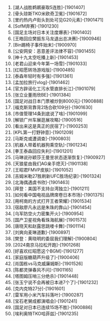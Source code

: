 
1. [湖人战胜鹈鹕豪取5连胜]-[1901407]
1. [骨头琼斯TKO米欧奇卫冕]-[1901672]
1. [里约热内卢街头到处可见G20元素]-[1901471]
1. [SofM弃赛]-[1901230]
1. [国足主场对日本关注度爆表]-[1901402]
1. [王皓回应樊振东马龙退出总决赛]-[1900946]
1. [Bin踢椅子事件始末]-[1900970]
1. [公安网安：恶意差评法律不容]-[1901455]
1. [神十九太空吃播上新]-[1901453]
1. [老君山迎来今年第一场雪]-[1901033]
1. [红昭愿转场游戏版]-[1900485]
1. [泰森年轻时有多强]-[1901361]
1. [孟加拉旅行vlog]-[1901462]
1. [官方辟谣化工污水管直排长江]-[1901079]
1. [张立业董雨欣BE]-[1901384]
1. [国足对战日本门票被炒到8000元]-[1900888]
1. [福克斯背靠背2场合砍109分]-[1901630]
1. [市值管理14条到底说了啥]-[1901099]
1. [解锁广州车展逛展攻略]-[1900516]
1. [看出来这是真正的民宿了]-[1900253]
1. [KPL第一打野钟意]-[1901209]
1. [马斯克或遭调查]-[1900803]
1. [机器人带着机器狗乘空轨]-[1901234]
1. [拳王泰森回应失利]-[1901201]
1. [马琳说孙颖莎王曼昱状态逐渐恢复]-[1900927]
1. [天狼星由我们AG亲手熄灭]-[1901138]
1. [王昭君FMVP皮肤]-[1901052]
1. [吉姆米勒27胜刷新UFC胜场纪录]-[1901324]
1. [北海偶遇虞书欣]-[1901463]
1. [拜登：美国不支持台湾独立]-[1901211]
1. [如何看中国电视品牌席卷日本市场]-[1901375]
1. [用柯南的方式打开王者荣耀]-[1901534]
1. [宿敌廖凡永远是朱珠的靠山]-[1901454]
1. [乌军防空火力密集开火]-[1900954]
1. [国产卫星视角看珠海航展]-[1901573]
1. [唐晓天和赵露思跳喽卡舞]-[1901114]
1. [刘爽向麦琳道歉]-[1900897]
1. [樊登：黄晓明的委屈我们理解]-[1900804]
1. [2024南京马拉松开跑]-[1901268]
1. [好喜欢红昭愿这个BGM]-[1901277]
1. [家庭版糖葫芦升级了]-[1900406]
1. [肖国栋vs马克威廉姆斯]-[1901526]
1. [陈都灵弹春风不问]-[1901165]
1. [塔图姆压哨三分绝杀]-[1901448]
1. [张玉宁说不会再被日本进7个了]-[1901232]
1. [克内克特27分]-[1901601]
1. [雷军用小米汽车抖落叶]-[1900287]
1. [宝石老舅成都演唱会]-[1901241]
1. [国足对日本已连续15场不胜]-[1900886]
1. [埃利奥特TKO哈菲兹]-[1901235]
